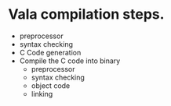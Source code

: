 
Vala compilation steps.
==================

* preprocessor
* syntax checking
* C Code generation
* Compile the C code into binary 
	* preprocessor
	* syntax checking
	* object code
	* linking

